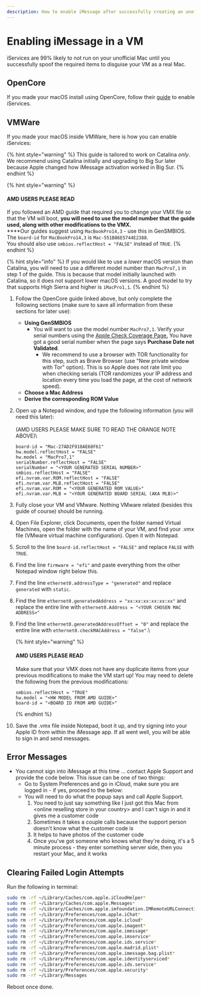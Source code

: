 ```yaml
---
description: How to enable iMessage after successfully creating an unofficial Mac device
---
```


# Enabling iMessage in a VM

iServices are 99% likely to not run on your unofficial Mac until you successfully spoof the required items to disguise your VM as a real Mac.

## OpenCore

If you made your macOS install using OpenCore, follow their [guide](https://dortania.github.io/OpenCore-Post-Install/universal/iservices.html) to enable iServices.

## VMWare

If you made your macOS inside VMWare, here is how you can enable iServices:

{% hint style="warning" %}
This guide is tailored to work on Catalina _only_. We recommend using Catalina initially and upgrading to Big Sur later because Apple changed how iMessage activation worked in Big Sur.
{% endhint %}

{% hint style="warning" %}
#### AMD USERS PLEASE READ

If you followed an AMD guide that required you to change your VMX file so that the VM will boot, **you will need to use the model number that the guide used, along with other modifications to the VMX.** \
****Our guides suggest using `MacBookPro14,3` - use this in GenSMBIOS. \
The `board-id` for `MacBookPro14,3` is `Mac-551B86E5744E2388`. \
You should also use `smbios.reflectHost = "FALSE"` instead of `TRUE`.
{% endhint %}

{% hint style="info" %}
If you would like to use a _lower_ macOS version than Catalina, you will need to use a different model number than `MacPro7,1` in step 1 of the guide. This is because that model initially launched with Catalina, so it does not support lower macOS versions. A good model to try that supports High Sierra and higher is `iMacPro1,1`.
{% endhint %}

1. Follow the OpenCore guide linked above, but only complete the following sections (make sure to save all information from these sections for later use):
   * **Using GenSMBIOS**
     * You will want to use the model number `MacPro7,1`. Verify your serial numbers using the [Apple Check Coverage Page.](https://checkcoverage.apple.com/) You have got a good serial number when the page says **Purchase Date not Validated**.
       * We recommend to use a browser with TOR functionality for this step, such as Brave Browser (use "New private window with Tor" option). This is so Apple does not rate limit you when checking serials (TOR randomizes your IP address and location every time you load the page, at the cost of network speed).
   * **Choose a Mac Address**
   * **Derive the corresponding ROM Value**
2. Open up a Notepad window, and type the following information (you will need this later):\
    \
    (AMD USERS PLEASE MAKE SURE TO READ THE ORANGE NOTE ABOVE)\

    ```config
    board-id = "Mac-27AD2F918AE68F61" 
    hw.model.reflectHost = "FALSE" 
    hw.model = "MacPro7,1" 
    serialNumber.reflectHost = "FALSE" 
    serialNumber = "<YOUR GENERATED SERIAL NUMBER>" 
    smbios.reflectHost = "FALSE"
    efi.nvram.var.ROM.reflectHost = "FALSE"
    efi.nvram.var.MLB.reflectHost = "FALSE"
    efi.nvram.var.ROM = "<YOUR GENERATED ROM VALUE>"
    efi.nvram.var.MLB = "<YOUR GENERATED BOARD SERIAL (AKA MLB)>"
    ```

3. Fully close your VM and VMware. Nothing VMware related (besides this guide of course) should be running.
4. Open File Explorer, click Documents, open the folder named Virtual Machines, open the folder with the name of your VM, and find your .vmx file (VMware virtual machine configuration). Open it with Notepad.
5. Scroll to the line `board-id.reflectHost = "FALSE"` and replace `FALSE` with `TRUE`.
6. Find the line `firmware = "efi"` and paste everything from the other Notepad window right below this.
7. Find the line `ethernet0.addressType = "generated"` and replace `generated` with `static`.&#x20;
8. Find the line `ethernet0.generatedAddress = "xx:xx:xx:xx:xx:xx"` and replace the entire line with `ethernet0.Address = "<YOUR CHOSEN MAC ADDRESS>"`
9. Find the line `ethernet0.generatedAddressOffset = "0"` and replace the entire line with `ethernet0.checkMACAddress = "false"`.\


    {% hint style="warning" %}
    #### AMD USERS PLEASE READ

    Make sure that your VMX does not have any duplicate items from your previous modifications to make the VM start up! You may need to delete the following from the previous modifications:

    ```config
    smbios.reflectHost = "TRUE"
    hw.model = "<HW MODEL FROM AMD GUIDE>" 
    board-id = "<BOARD ID FROM AMD GUIDE>"
    ```

    {% endhint %}

10. Save the .vmx file inside Notepad, boot it up, and try signing into your Apple ID from within the iMessage app. If all went well, you will be able to sign in and send messages.

## Error Messages

* You cannot sign into iMessage at this time ... contact Apple Support and provide the code below. This issue can be one of two things:
  * Go to System Preferences and go in iCloud, make sure you are logged in - if yes, proceed to the below:
  * You will need to do what the popup says and call Apple Support.
    1. You need to just say something like I just got this Mac from \<online reselling store in your country> and I can't sign in and it gives me a customer code
    2. Sometimes it takes a couple calls because the support person doesn't know what the customer code is
    3. It helps to have photos of the customer code
    4. Once you've got someone who knows what they're doing, it's a 5 minute process - they enter something server side, then you restart your Mac, and it works

## Clearing Failed Login Attempts

Run the following in terminal:

```bash
sudo rm -rf ~/Library/Caches/com.apple.iCloudHelper*
sudo rm -rf ~/Library/Caches/com.apple.Messages*
sudo rm -rf ~/Library/Caches/com.apple.imfoundation.IMRemoteURLConnectionAgent*
sudo rm -rf ~/Library/Preferences/com.apple.iChat*
sudo rm -rf ~/Library/Preferences/com.apple.icloud*
sudo rm -rf ~/Library/Preferences/com.apple.imagent*
sudo rm -rf ~/Library/Preferences/com.apple.imessage*
sudo rm -rf ~/Library/Preferences/com.apple.imservice*
sudo rm -rf ~/Library/Preferences/com.apple.ids.service*
sudo rm -rf ~/Library/Preferences/com.apple.madrid.plist*
sudo rm -rf ~/Library/Preferences/com.apple.imessage.bag.plist*
sudo rm -rf ~/Library/Preferences/com.apple.identityserviced*
sudo rm -rf ~/Library/Preferences/com.apple.ids.service*
sudo rm -rf ~/Library/Preferences/com.apple.security*
sudo rm -rf ~/Library/Messages
```

Reboot once done.
